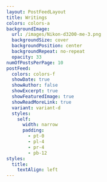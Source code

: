 ```yaml
---
layout: PostFeedLayout
title: Writings
colors: colors-a
backgroundImage:
  url: /images/Nikon-d3200-me-3.png
  backgroundSize: cover
  backgroundPosition: center
  backgroundRepeat: no-repeat
  opacity: 33
numOfPostsPerPage: 10
postFeed:
  colors: colors-f
  showDate: true
  showAuthor: false
  showExcerpt: true
  showFeaturedImage: true
  showReadMoreLink: true
  variant: variant-d
  styles:
    self:
      width: narrow
      padding:
        - pt-0
        - pl-4
        - pr-4
        - pb-12
styles:
  title:
    textAlign: left
---
```

